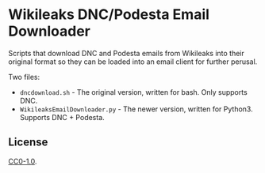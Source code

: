 # Wikileaks DNC/Podesta Email Downloader

Scripts that download DNC and Podesta emails from Wikileaks
into their original format so they can be loaded into an email
client for further perusal.

Two files:
  * `dncdownload.sh` - The original version, written for bash. Only supports DNC.
  * `WikileaksEmailDownloader.py` - The newer version, written for Python3. Supports DNC + Podesta.

## License

[CC0-1.0](./LICENSE).
